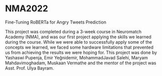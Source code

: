 # NMA2022
Fine-Tuning RoBERTa for Angry Tweets Prediction 

This project was completed during a 3-week course in Neuromatch Academy (NMA), and was our first project applying the skills we learned during the course. While we were able to successfully apply some of the concepts we learned, we faced some hardware limitations that prevented us from achieving the results we were hoping for.
This project was done by Yashaswi Pupenja, Emir Yeğnidemir, MohammadJavad Salehi, Maryam Mahdavimoghadam, Muskaan Vermathe and the mentor of the project was Asst. Prof. Ulya Bayram.

